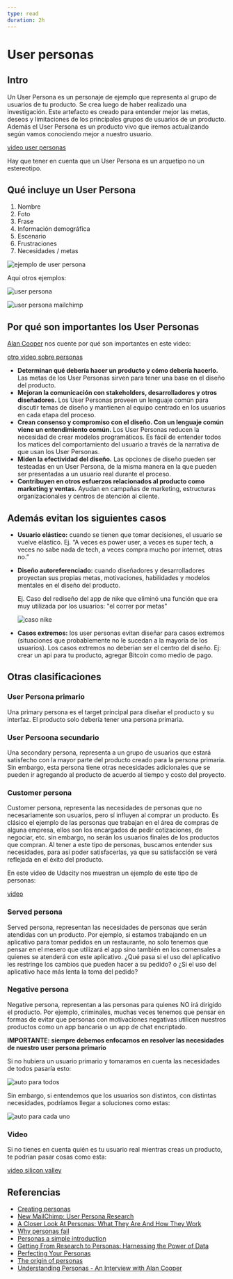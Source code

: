 ```yaml
---
type: read
duration: 2h
---
```


# User personas

## Intro

Un User Persona es un personaje de ejemplo que representa al grupo de usuarios
de tu producto. Se crea luego de haber realizado una investigación. Este
artefacto es creado para entender mejor las metas, deseos y limitaciones de los
principales grupos de usuarios de un producto. Además el User Persona es un
producto vivo que iremos actualizando según vamos conociendo mejor a nuestro
usuario.

[video user personas](https://youtu.be/khLWLtxmMGM?cc_load_policy=1&cc_lang_pref=es)

Hay que tener en cuenta que un User Persona es un arquetipo no un estereotipo.

## Qué incluye un User Persona

1. Nombre
2. Foto
3. Frase
4. Información demográfica
5. Escenario
6. Frustraciones
7. Necesidades / metas

![ejemplo de user persona](https://lh5.googleusercontent.com/jBXLdsvtzd1grMS_Jw04O__5kN6K6nyPkXXQt0UBmwgS7mNCjFEIOdKUsdXx0vS_7UYF37pSYReRmB5CVLDfUKJ50RLUSfgpEE4zUUXIAuc_I4mUWtkGs_D8weQfRzUejxZ2WHSO8Ng)

Aquí otros ejemplos:

![user persona](https://lh6.googleusercontent.com/IHbNO1auP8meG012DbRB1ojUMQmEnegcxvCxXT_ljCcWHwJnsX1cMqfU_eg6KOdU6LptcPzNXK-G8grfSBwhMaHakg_2OVBEAmk0xNO_brEoXxmAzUCw5GeVjofFdmkYIVg2Io-Ty0I)

![user persona mailchimp](https://lh3.googleusercontent.com/Pdo4V0P6d_Kp1X-EOWVoEzpsynDJkdvDzSFNPtF5S4JrRhQn32wj5jI4OWJTlqhFoxzZWX51s42r7BKxm3YZjBFHqcfKx_AiOsgeQr67vDp_3gIseaXqIvHgKkTUp6OvdxhnZwjbV_4)

## Por qué son importantes los User Personas

[Alan Cooper](https://en.wikipedia.org/wiki/Alan_Cooper) nos cuente por qué son
importantes en este video:

[otro video sobre personas](https://vimeo.com/212958539)

- **Determinan qué debería hacer un producto y cómo debería hacerlo.** Las metas
  de los User Personas sirven para tener una base en el diseño del producto.
- **Mejoran la comunicación con stakeholders, desarrolladores y otros
  diseñadores.** Los User Personas proveen un lenguaje común para discutir temas
  de diseño y mantienen al equipo centrado en los usuarios en cada etapa del
  proceso.
- **Crean consenso y compromiso con el diseño. Con un lenguaje común viene un
  entendimiento común.** Los User Personas reducen la necesidad de crear modelos
  programáticos. Es fácil de entender todos los matices del comportamiento del
  usuario a través de la narrativa de que usan los User Personas.
- **Miden la efectividad del diseño.** Las opciones de diseño pueden ser
  testeadas en un User Persona, de la misma manera en la que pueden ser
  presentadas a un usuario real durante el proceso.
- **Contribuyen en otros esfuerzos relacionados al producto como marketing y
  ventas.** Ayudan en campañas de marketing, estructuras organizacionales y
  centros de atención al cliente.

## Además evitan los siguientes casos

- **Usuario elástico:** cuando se tienen que tomar decisiones, el usuario se
  vuelve elástico. Ej. “A veces es power user, a veces es super tech, a veces no
  sabe nada de tech, a veces compra mucho por internet, otras no.”
- **Diseño autoreferenciado:** cuando diseñadores y desarrolladores proyectan
  sus propias metas, motivaciones, habilidades y modelos mentales en el diseño
  del producto.

  Ej. Caso del rediseño del app de nike que eliminó una función que era muy
  utilizada por los usuarios: "el correr por metas"

  ![caso nike](https://lh6.googleusercontent.com/3sBkn4owUMKXrjvZE3uaB3vAxlj3cxGWBzJRrrlqs2PxtD4ZyavD_g6U04Q52wyBTexoW6HSUFjbjywn-qlGSHkHJedVr0bp6uECvH962N2LQ6SYdI3C8wpZuikyk20vMgEj0B-FcnY)

- **Casos extremos:** los user personas evitan diseñar para casos extremos
  (situaciones que probablemente no le sucedan a la mayoría de los usuarios).
  Los casos extremos no deberían ser el centro del diseño. Ej: crear un api para
  tu producto, agregar Bitcoin como medio de pago.

## Otras clasificaciones

### User Persona primario

Una primary persona es el target principal para diseñar el producto y su
interfaz.  El producto solo debería tener una persona primaria.

### User Persoona secundario

Una secondary persona, representa a un grupo de usuarios que estará satisfecho
con la mayor parte del producto creado para la persona primaria. Sin embargo,
esta persona tiene otras necesidades adicionales que se pueden ir agregando al
producto de acuerdo al tiempo y costo del proyecto.

### Customer persona

Customer persona, representa las necesidades de personas que no necesariamente
son usuarios, pero sí influyen al comprar un producto. Es clásico el ejemplo de
las personas que trabajan en el área de compras de alguna empresa, ellos son los
encargados de pedir cotizaciones, de negociar, etc. sin embargo, no serán los
usuarios finales de los productos que compran. Al tener a este tipo de personas,
buscamos entender sus necesidades, para así poder satisfacerlas, ya que su
satisfacción se verá reflejada en el éxito del producto.

En este video de Udacity nos muestran un ejemplo de este tipo de personas:

[video](https://youtu.be/gAsoP9i2R_Q)

### Served persona

Served persona, representan las necesidades de personas que serán atendidas con
un producto. Por ejemplo, si estamos trabajando en un aplicativo para tomar
pedidos en un restaurante, no solo tenemos que pensar en el mesero que utilizará
el app sino también en los comensales a quienes se atenderá con este aplicativo.
¿Qué pasa si el uso del aplicativo les restringe los cambios que pueden hacer
a su pedido? o ¿Si el uso del aplicativo hace más lenta la toma del pedido?

### Negative persona

Negative persona, representan a las personas para quienes NO irá dirigido el
producto. Por ejemplo, criminales, muchas veces tenemos que pensar en formas
de evitar que personas con motivaciones negativas utilicen nuestros productos
como un app bancaria o un app de chat encriptado.

**IMPORTANTE: siempre debemos enfocarnos en resolver las necesidades de nuestro
user persona primario**

Si no hubiera un usuario primario y tomaramos en cuenta las necesidades de todos
pasaría esto:

![auto para todos](https://lh3.googleusercontent.com/S1NajGC6Evx_jz1kus1LZOwQKqB37qCkirRU6dRlAoKwyVlm82puazdQt0yOweADwaWDESX2TPAFHjLx_KamW_dmW9qU2gJ8c7-uLvmNpsgLF-4eaX1aEDQNcXCPD9mPJUE8ZpLM0Yw)

Sin embargo, si entendemos que los usuarios son distintos, con distintas
necesidades, podríamos llegar a soluciones como estas:

![auto para cada uno](https://lh6.googleusercontent.com/tN3Y9d3hm1Kz-0edbykBmN8eiM0f3_dKGpmtgPX6pOeKlpj8rLZihBe44AXInvOLoWuzyuw6cqg_SzG_cfSFmjNH2RdzmWLEpfdTChYClM3iPeyHWFrEH6YZpKMrPQyY1zQnkzk_ONU)

### Video

Si no tienes en cuenta quién es tu usuario real mientras creas un producto,
te podrían pasar cosas como esta:

[video silicon valley](https://youtu.be/Ml92QEqE-RQ)

## Referencias

- [Creating personas](http://www.uxbooth.com/articles/creating-personas/)
- [New MailChimp: User Persona Research](https://blog.mailchimp.com/new-mailchimp-user-persona-research/)
- [A Closer Look At Personas: What They Are And How They Work](https://www.smashingmagazine.com/2014/08/a-closer-look-at-personas-part-1/)
- [Why personas fail](https://www.nngroup.com/articles/why-personas-fail/)
- [Personas a simple introduction](https://www.interaction-design.org/literature/article/personas-why-and-how-you-should-use-them)
- [Getting From Research to Personas: Harnessing the Power of Data](https://www.cooper.com/journal/2002/11/getting_from_research_to_perso)
- [Perfecting Your Personas](https://www.cooper.com/journal/2001/08/perfecting_your_personas)
- [The origin of personas](https://www.cooper.com/journal/2008/5/the_origin_of_personas)
- [Understanding Personas - An Interview with Alan Cooper](https://youtu.be/G7ljzXB40hw "Understanding Personas - An Interview with Alan Cooper /no-iframe/")
